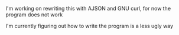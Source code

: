 I'm working on rewriting this with AJSON and GNU curl, for now the program does not work

I'm currently figuring out how to write the program is a less ugly way
